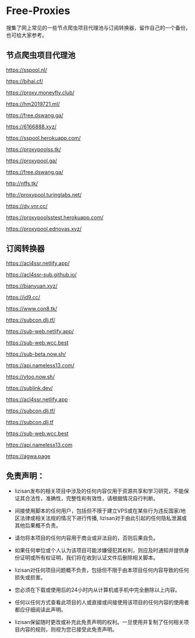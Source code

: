 # Free-Proxies

搜集了网上常见的一些节点爬虫项目代理池与订阅转换器，留作自己的一个备份，也可给大家参考。

## 节点爬虫项目代理池

https://sspool.nl/

https://bihai.cf/

https://proxy.moneyfly.club/

https://hm2019721.ml/

https://free.dswang.ga/

https://6166888.xyz/

https://sspool.herokuapp.com/

https://proxypoolss.tk/

https://proxypool.ga/

https://free.dswang.ga/

http://nffs.tk/

http://proxypool.turinglabs.net/

https://dy.vnr.cc/

https://proxypoolsstest.herokuapp.com/

https://proxypool.ednovas.xyz/


## 订阅转换器

https://acl4ssr.netlify.app/

https://acl4ssr-sub.github.io/

https://bianyuan.xyz/

https://id9.cc/

https://www.con8.tk/

https://subcon.dlj.tf/
 
https://sub-web.netlify.app/

https://sub-web.wcc.best

https://sub-beta.now.sh/

https://api.nameless13.com/

https://ytoo.now.sh/

https://sublink.dev/

https://acl4ssr.netlify.app

https://subcon.dlj.tf/

https://subcon.dlj.tf

https://sub-web.wcc.best

https://api.nameless13.com

https://agwa.page

## 免责声明：

* lizisan发布的相关项目中涉及的任何内容仅用于资源共享和学习研究，不能保证其合法性，准确性，完整性和有效性，请根据情况自行判断。

* 间接使用脚本的任何用户，包括但不限于建立VPS或在某些行为违反国家/地区法律或相关法规的情况下进行传播, lizisan对于由此引起的任何隐私泄漏或其他后果概不负责。

* 请勿将本项目的任何内容用于商业或非法目的，否则后果自负。

* 如果任何单位或个人认为该项目可能涉嫌侵犯其权利，则应及时通知并提供身份证明或所有权证明，我们将在收到认证文件后删除相关脚本。

* lizisan对任何项目问题概不负责，包括但不限于由本项目任何内容导致的任何损失或损害。

* 您必须在下载或使用后的24小时内从计算机或手机中完全删除以上内容。

* 任何以任何方式查看此项目的人或直接或间接使用该项目的任何内容的使用者都应仔细阅读此声明。

* lizisan保留随时更改或补充此免责声明的权利。一旦使用并复制了任何相关项目内容的规则，则视为您已接受此免责声明。
